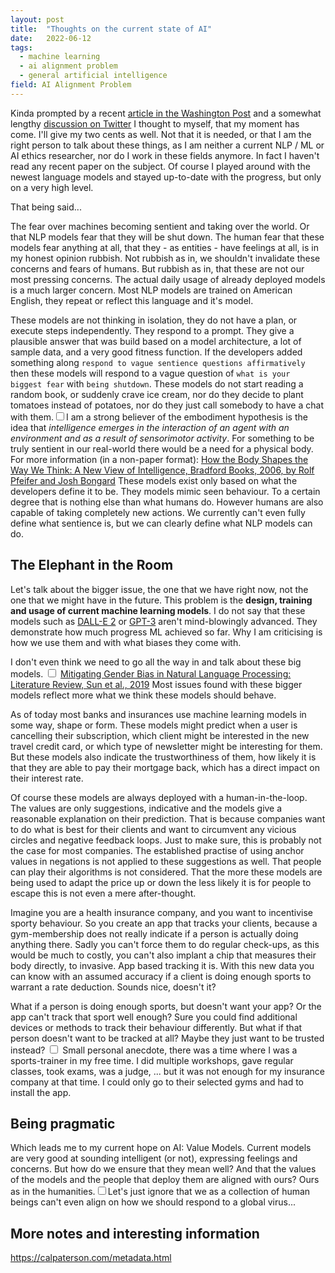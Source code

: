 ```yaml
---
layout: post
title:  "Thoughts on the current state of AI"
date:   2022-06-12
tags:
  - machine learning
  - ai alignment problem
  - general artificial intelligence
field: AI Alignment Problem
---
```


Kinda prompted by a recent [article in the Washington
Post](https://www.washingtonpost.com/technology/2022/06/11/google-ai-lamda-blake-lemoine/) and a
somewhat lengthy [discussion on
Twitter](https://twitter.com/tomgara/status/1535716256585859073?s=20&t=XQUrNh1QxFKwxiaxM7ox2A) I
thought to myself, that my moment has come. I'll give my two cents as well. Not that it is needed,
or that I am the right person to talk about these things, as I am neither a current NLP / ML or AI
ethics researcher, nor do I work in these fields anymore. In fact I haven't read any recent paper on
the subject. Of course I played around with the newest language models and stayed up-to-date with
the progress, but only on a very high level.

That being said...

The fear over machines becoming sentient and taking over the world. Or that NLP models fear that
they will be shut down. The human fear that these models fear anything at all, that they - as
entities - have feelings at all, is in my honest opinion rubbish.
Not rubbish as in, we shouldn't invalidate these concerns and fears of humans. But rubbish as in,
that these are not our most pressing concerns. The actual daily usage of already deployed models is
a much larger concern. Most NLP models are trained on American English, they repeat or reflect this
language and it's model.

These models are not thinking in isolation, they do not have a plan, or execute steps independently.
They respond to a prompt. They give a plausible answer that was build based on a model architecture,
a lot of sample data, and a very good fitness function. If the developers added something along
`respond to vague sentience questions affirmatively` then these models will respond to a vague
question of `what is your biggest fear` with `being shutdown`. These models do not start reading a
random book, or suddenly crave ice cream, nor do they decide to plant tomatoes instead of potatoes,
nor do they just call somebody to have a chat with them.<label
for="sn-body" class="margin-toggle sidenote-number"></label><input type="checkbox"
id="sn-body" class="margin-toggle"/><span class="sidenote">I am a strong believer of the embodiment
hypothesis is the idea that *intelligence emerges in the interaction of an agent with an environment
and as a result of sensorimotor activity*. For something to be truly sentient in our real-world
there would be a need for a physical body.
<br>
For more information (in a non-paper format):
<a href="https://mitpress.mit.edu/books/how-body-shapes-way-we-think">How the Body Shapes the Way We Think: A New View of Intelligence, Bradford Books, 2006, by Rolf
Pfeifer and Josh Bongard</a>
</span>
These models exist only based on what the developers define it to be. They models mimic seen
behaviour. To a certain degree that is nothing else than what humans do. However humans are also
capable of taking completely new actions. We currently can't even fully define what sentience is,
but we can clearly define what NLP models can do.

## The Elephant in the Room

Let's talk about the bigger issue, the one that we have right now, not the one that we might have in
the future. This problem is the **design, training and usage of current machine learning models**. I
do not say that these models such as [DALL-E 2](https://openai.com/dall-e-2/) or
[GPT-3](https://beta.openai.com/docs/models/gpt-3) aren't mind-blowingly advanced. They demonstrate
how much progress ML achieved so far. Why I am criticising is how we use them and with what biases
they come with.

I don't even think we need to go all the way in and talk about these big models.
<label for="sn-nlp-bias" class="margin-toggle sidenote-number"></label><input type="checkbox"
id="sn-nlp-bias" class="margin-toggle"/><span class="sidenote">
<a href="https://aclanthology.org/P19-1159.pdf">Mitigating Gender Bias in Natural Language
Processing: Literature Review, Sun et al., 2019</a>
</span>
Most issues found with these bigger models reflect more what we think these models should behave.

As of today most banks and insurances use machine learning models in some way, shape or form. These
models might predict when a user is cancelling their subscription, which client might be interested
in the new travel credit card, or which type of newsletter might be interesting for them. But these
models also indicate the trustworthiness of them, how likely it is that they are able to pay their
mortgage back, which has a direct impact on their interest rate.

Of course these models are always deployed with a human-in-the-loop. The values are only
suggestions, indicative and the models give a reasonable explanation on their prediction. That is
because companies want to do what is best for their clients and want to circumvent any vicious
circles and negative feedback loops.
Just to make sure, this is probably not the case for most companies. The established practise of
using anchor values in negations is not applied to these suggestions as well. That people can play
their algorithms is not considered. That the more these models are being used to adapt the price up
or down the less likely it is for people to escape this is not even a mere after-thought.

Imagine you are a health insurance company, and you want to incentivise sporty behaviour. So you
create an app that tracks your clients, because a gym-membership does not really indicate if a
person is actually doing anything there. Sadly you can't force them to do regular check-ups, as this
would be much to costly, you can't also implant a chip that measures their body directly, to
invasive. App based tracking it is. With this new data you can know with an assumed accuracy if a
client is doing enough sports to warrant a rate deduction. Sounds nice, doesn't it?

What if a person is doing enough sports, but doesn't want your app? Or the app can't track that
sport well enough? Sure you could find additional devices or methods to track their behaviour
differently. But what if that person doesn't want to be tracked at all? Maybe they just want to be
trusted instead? <label for="sn-tracking" class="margin-toggle sidenote-number"></label><input type="checkbox"
id="sn-tracking" class="margin-toggle"/><span class="sidenote">
Small personal anecdote, there was a time where I was a sports-trainer in my free time. I did
multiple workshops, gave regular classes, took exams, was a judge, ... but it was not enough for my
insurance company at that time. I could only go to their selected gyms and had to install the app.
</span>


## Being pragmatic

Which leads me to my current hope on AI: Value Models. Current models are very good at sounding
intelligent (or not), expressing feelings and concerns. But how do we ensure that they mean well?
And that the values of the models and the people that deploy them are aligned with ours? Ours as in
the humanities.<label
for="sn-humanities" class="margin-toggle sidenote-number"></label><input type="checkbox"
id="sn-humanities" class="margin-toggle"/><span class="sidenote">Let's just ignore that we as a
collection of human beings can't even align on how we should respond to a global virus...</span>




## More notes and interesting information

https://calpaterson.com/metadata.html
